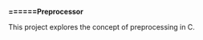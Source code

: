 <h><strong>======Preprocessor</strong></h>
<p>This project explores the concept of preprocessing in C.</p>
